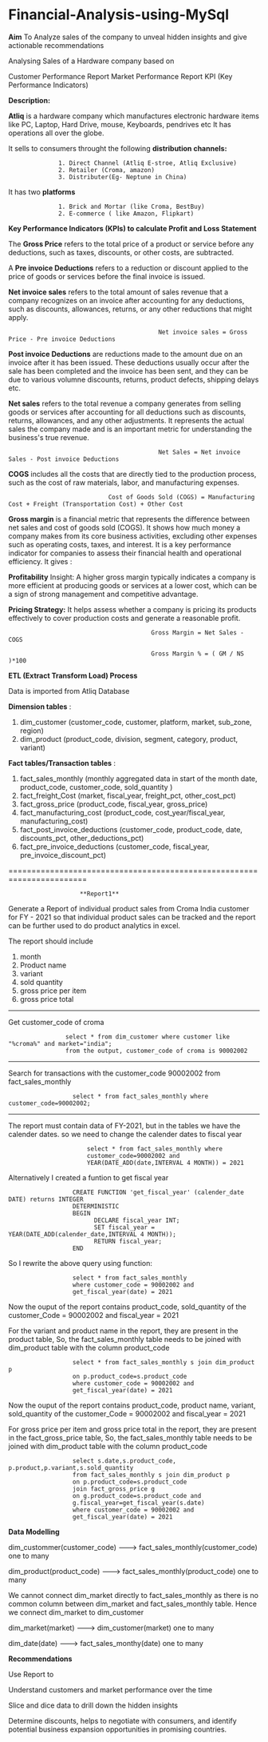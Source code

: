# Financial-Analysis-using-MySql

**Aim** To Analyze sales of the company to unveal hidden insights and give actionable recommendations

Analysing Sales of a Hardware company based on

Customer Performance Report
Market Performance Report
KPI (Key Performance Indicators)

**Description:**

**Atliq** is a hardware company which manufactures electronic hardware items like PC, Laptop, Hard Drive, mouse, Keyboards, pendrives etc It has operations all over the globe.

It sells to consumers throught the following **distribution channels:**

                  1. Direct Channel (Atliq E-stroe, Atliq Exclusive)
                  2. Retailer (Croma, amazon)
                  3. Distributer(Eg- Neptune in China)

It has two **platforms**

                  1. Brick and Mortar (like Croma, BestBuy)
                  2. E-commerce ( like Amazon, Flipkart)

**Key Performance Indicators (KPIs)  to calculate Profit and Loss Statement**

The **Gross Price** refers to the total price of a product or service before any deductions, such as taxes, discounts, or other costs, are subtracted.

A **Pre invoice Deductions** refers to a reduction or discount applied to the price of goods or services before the final invoice is issued.

**Net invoice sales** refers to the total amount of sales revenue that a company recognizes on an invoice after accounting for any deductions, such as discounts, allowances, returns, or any other reductions that might apply.

                                              Net invoice sales = Gross Price - Pre invoice Deductions

**Post invoice Deductions** are reductions made to the amount due on an invoice after it has been issued. These deductions usually occur after the sale has been completed and the invoice has been sent, and they can be due to various volumne discounts, returns, product defects, shipping delays etc.

**Net sales** refers to the total revenue a company generates from selling goods or services after accounting for all deductions such as discounts, returns, allowances, and any other adjustments. It represents the actual sales the company made and is an important metric for understanding the business's true revenue.

                                              Net Sales = Net invoice Sales - Post invoice Deductions

**COGS** includes all the costs that are directly tied to the production process, such as the cost of raw materials, labor, and manufacturing expenses.
                                              
                                Cost of Goods Sold (COGS) = Manufacturing Cost + Freight (Transportation Cost) + Other Cost    

**Gross margin** is a financial metric that represents the difference between net sales and cost of goods sold (COGS). It shows how much money a company makes from its core business activities, excluding other expenses such as operating costs, taxes, and interest. It is a key performance indicator for companies to assess their financial health and operational efficiency. It gives :

**Profitability** Insight: A higher gross margin typically indicates a company is more efficient at producing goods or services at a lower cost, which can be a sign of strong management and competitive advantage.

**Pricing Strategy:** It helps assess whether a company is pricing its products effectively to cover production costs and generate a reasonable profit.


                                            Gross Margin = Net Sales - COGS

                                            Gross Margin % = ( GM / NS )*100
                                              

**ETL (Extract Transform Load) Process**

Data is imported from Atliq Database

**Dimension tables** : 
1. dim_customer (customer_code, customer, platform, market, sub_zone, region)
2. dim_product (product_code, division, segment, category, product, variant)

**Fact tables/Transaction tables** : 

1. fact_sales_monthly (monthly aggregated data in start of the month date, product_code, customer_code, sold_quantity )
2. fact_freight_Cost (market, fiscal_year, freight_pct, other_cost_pct)
3. fact_gross_price (product_code, fiscal_year, gross_price)
4. fact_manufacturing_cost (product_code, cost_year/fiscal_year, manufacturing_cost)
5. fact_post_invoice_deductions (customer_code, product_code, date, discounts_pct, other_deductions_pct)
6. fact_pre_invoice_deductions (customer_code, fiscal_year, pre_invoice_discount_pct)

=======================================================================

                        **Report1**

Generate a Report of individual product sales from Croma India customer for FY - 2021
so that individual product sales can be tracked and the report can be further used to do product
analytics in excel.

The report should include 
1. month
2. Product name
3. variant
4. sold quantity
5. gross price per item
6. gross price total
                                                
---------------------------------------------
Get customer_code of croma 

                    select * from dim_customer where customer like "%croma%" and market="india";
                    from the output, customer_code of croma is 90002002
----------------------------------------------------------
Search for transactions with the customer_code  90002002 from fact_sales_monthly

                      select * from fact_sales_monthly where customer_code=90002002;
-------------------------------------------------------------------
The report must contain data of FY-2021, but in the tables we have the calender dates.
so we need to change the calender dates to fiscal year

                          select * from fact_sales_monthly where
                          customer_code=90002002 and 
                          YEAR(DATE_ADD(date,INTERVAL 4 MONTH)) = 2021

Alternatively I created a funtion to get fiscal year

                      CREATE FUNCTION 'get_fiscal_year' (calender_date DATE) returns INTEGER
                      DETERMINISTIC
                      BEGIN
                            DECLARE fiscal_year INT;
                            SET fiscal_year = YEAR(DATE_ADD(calender_date,INTERVAL 4 MONTH));
                            RETURN fiscal_year;
                      END

So I rewrite the above query using function:

                      select * from fact_sales_monthly 
                      where customer_code = 90002002 and
                      get_fiscal_year(date) = 2021

Now the ouput of the report contains product_code, sold_quantity of the customer_Code =  90002002 and fiscal_year = 2021

For the variant and product name in the report, they are present in the product table,
So, the fact_sales_monthly table needs to be joined with dim_product table with the column product_code

                      select * from fact_sales_monthly s join dim_product p 
                      on p.product_code=s.product_code
                      where customer_code = 90002002 and
                      get_fiscal_year(date) = 2021

Now the ouput of the report contains product_code, product name, variant, sold_quantity 
of the customer_Code =  90002002 and fiscal_year = 2021

For gross price per item and gross price total in the report, they are present in the fact_gross_price table,
So, the fact_sales_monthly table needs to be joined with dim_product table with the column product_code

                      select s.date,s.product_code, p.product,p.variant,s.sold_quantity
                      from fact_sales_monthly s join dim_product p 
                      on p.product_code=s.product_code
                      join fact_gross_price g
                      on g.product_code=s.product_code and
                      g.fiscal_year=get_fiscal_year(s.date)
                      where customer_code = 90002002 and
                      get_fiscal_year(date) = 2021












**Data Modelling**

dim_custommer(customer_code) ---> fact_sales_monthly(customer_code) one to many

dim_product(product_code) ---> fact_sales_monthly(product_code) one to many

We cannot connect dim_market directly to fact_sales_monthly as there is no common column between dim_market and fact_sales_monthly table. Hence we connect dim_market to dim_customer

dim_market(market) ---> dim_customer(market) one to many

dim_date(date) ---> fact_sales_monthy(date) one to many



**Recommendations**

Use Report to

Understand customers and market performance over the time

Slice and dice data to drill down the hidden insights

Determine discounts, helps to negotiate with consumers, and identify potential business expansion opportunities in promising countries.
